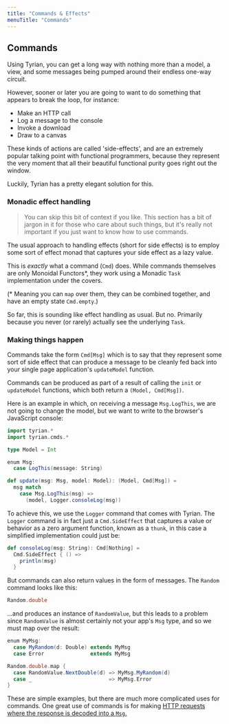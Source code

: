 ```yaml
---
title: "Commands & Effects"
menuTitle: "Commands"
---
```


## Commands

Using Tyrian, you can get a long way with nothing more than a model, a view, and some messages being pumped around their endless one-way circuit.

However, sooner or later you are going to want to do something that appears to break the loop, for instance:

- Make an HTTP call
- Log a message to the console
- Invoke a download
- Draw to a canvas

These kinds of actions are called 'side-effects', and are an extremely popular talking point with functional programmers, because they represent the very moment that all their beautiful functional purity goes right out the window.

Luckily, Tyrian has a pretty elegant solution for this.

### Monadic effect handling

> You can skip this bit of context if you like. This section has a bit of jargon in it for those who care about such things, but it's really not important if you just want to know how to use commands.

The usual approach to handling effects (short for side effects) is to employ some sort of effect monad that captures your side effect as a lazy value.

This is _exactly_ what a command (`Cmd`) does. While commands themselves are only Monoidal Functors*, they work using a Monadic `Task` implementation under the covers.

(* Meaning you can `map` over them, they can be combined together, and have an empty state `Cmd.empty`.)

So far, this is sounding like effect handling as usual. But no. Primarily because you never (or rarely) actually see the underlying `Task`.

### Making things happen

Commands take the form `Cmd[Msg]` which is to say that they represent some sort of side effect that can produce a message to be cleanly fed back into your single page application's `updateModel` function.

Commands can be produced as part of a result of calling the `init` or `updateModel` functions, which both return a `(Model, Cmd[Msg])`.

Here is an example in which, on receiving a message `Msg.LogThis`, we are not going to change the model, but we want to write to the browser's JavaScript console:

```scala mdoc:silent
import tyrian.*
import tyrian.cmds.*

type Model = Int

enum Msg:
  case LogThis(message: String)

def update(msg: Msg, model: Model): (Model, Cmd[Msg]) =
  msg match
    case Msg.LogThis(msg) =>
      (model, Logger.consoleLog(msg))
```

To achieve this, we use the `Logger` command that comes with Tyrian. The `Logger` command is in fact just a `Cmd.SideEffect` that captures a value or behavior as a zero argument function, known as a `thunk`, in this case a simplified implementation could just be:

```scala mdoc:silent
def consoleLog(msg: String): Cmd[Nothing] =
  Cmd.SideEffect { () =>
    println(msg)
  }
```

But commands can also return values in the form of messages. The `Random` command looks like this:

```scala mdoc:silent
Random.double
```

...and produces an instance of `RandomValue`, but this leads to a problem since `RandomValue` is almost certainly not your app's `Msg` type, and so we must map over the result:

```scala mdoc:silent
enum MyMsg:
  case MyRandom(d: Double) extends MyMsg
  case Error               extends MyMsg

Random.double.map {
  case RandomValue.NextDouble(d) => MyMsg.MyRandom(d)
  case _                         => MyMsg.Error
}
```

These are simple examples, but there are much more complicated uses for commands. One great use of commands is for making [HTTP requests where the response is decoded into a `Msg`.](https://github.com/PurpleKingdomGames/tyrian/tree/main/examples)
